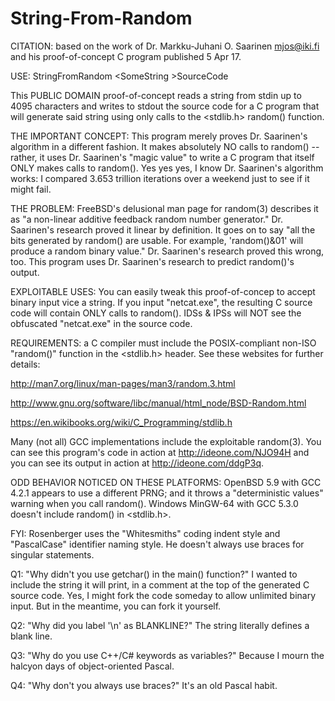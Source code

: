 # String-From-Random
CITATION: based on the work of Dr. Markku-Juhani O. Saarinen <mjos@iki.fi> and his proof-of-concept C program published 5 Apr 17.

   USE: StringFromRandom  \<SomeString  \>SourceCode

This PUBLIC DOMAIN proof-of-concept reads a string from stdin up to 4095 characters and writes to stdout the source code for a C program that will generate said string using only calls to the \<stdlib.h\> random() function.

THE IMPORTANT CONCEPT: This program merely proves Dr. Saarinen's algorithm in a different fashion.  It makes absolutely NO calls to random() -- rather, it uses Dr. Saarinen's "magic value" to write a C program that itself ONLY makes calls to random().  Yes yes yes, I know Dr. Saarinen's algorithm works: I compared 3.653 trillion iterations over a weekend just to see if it might fail.

THE PROBLEM: FreeBSD's delusional man page for random(3) describes it as "a non-linear additive feedback random number generator."  Dr. Saarinen's research proved it linear by definition.  It goes on to say "all the bits generated by random() are usable.  For example, 'random()&01' will produce a random binary value."  Dr. Saarinen's research proved this wrong, too.  This program uses Dr. Saarinen's research to predict random()'s output.

EXPLOITABLE USES: You can easily tweak this proof-of-concep to accept binary input vice a string.  If you input "netcat.exe", the resulting C source code will contain ONLY calls to random().  IDSs & IPSs will NOT see the obfuscated "netcat.exe" in the source code.

REQUIREMENTS: a C compiler must include the POSIX-compliant non-ISO "random()" function in the <stdlib.h> header.  See these websites for further details:

http://man7.org/linux/man-pages/man3/random.3.html

http://www.gnu.org/software/libc/manual/html_node/BSD-Random.html

https://en.wikibooks.org/wiki/C_Programming/stdlib.h

Many (not all) GCC implementations include the exploitable random(3).  You can see this program's code in action at http://ideone.com/NJO94H and you can see its output in action at http://ideone.com/ddgP3q.

ODD BEHAVIOR NOTICED ON THESE PLATFORMS: OpenBSD 5.9 with GCC 4.2.1 appears to use a different PRNG; and it throws a "deterministic values" warning when you call random().  Windows MinGW-64 with GCC 5.3.0 doesn't include random() in <stdlib.h>.

FYI: Rosenberger uses the "Whitesmiths" coding indent style and "PascalCase" identifier naming style.  He doesn't always use braces for singular statements.

Q1: "Why didn't you use getchar() in the main() function?"  I wanted to include the string it will print, in a comment at the top of the generated C source code.  Yes, I might fork the code someday to allow unlimited binary input.  But in the meantime, you can fork it yourself.

Q2: "Why did you label '\n' as BLANKLINE?"  The string literally defines a blank line.

Q3: "Why do you use C++/C# keywords as variables?"  Because I mourn the halcyon days of object-oriented Pascal.

Q4: "Why don't you always use braces?"  It's an old Pascal habit.
